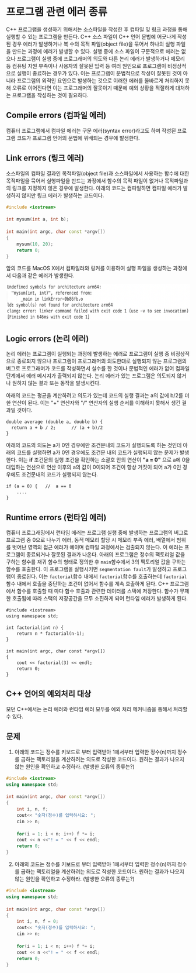 # 프로그램 관련 에러 종류

C++ 프로그램을 생성하기 위해서는 소스파일을 작성한 후 컴파일 및 링크 과정을 통해 실행할 수 있는 프로그램을 만든다. 
C++ 소스 파일이 C++ 언어 문법에 어긋나게 작성된 경우 에러가 발생하거나 복 수의 목적 파일(object file)을 묶어서 하나의 실행 파일을 만드는 과정에 에러가 발생할 수 있다. 
실행 중에 소스 파일이 구문적으로 에러는 없으나 프로그램이 실행 중에 프로그래머의 의도와 다른 논리 에러가 발생하거나
메모리 등 컴퓨팅 자원 부족이나 사용자의 잘못된 입력 등 여러 원인으로 프로그램이 비정상적으로 실행이 종료하는 경우가 있다. 
이는 프로그램이 문법적으로 작성이 잘못된 것이 아니라 프로그램의 외적인 요인으로 발생하는 것으로 이러한 에러를 
올바르게 처리하지 못해 오류로 이어진다면 이는 프로그래머의 잘못이기 때문에 예외 상황을 적절하게 대처하는 프로그램을 작성하는 것이 필요하다. 

## Compile errors (컴파일 에러)
컴퓨터 프로그램에서 컴파일 에러는 구문 에러(syntax error)라고도 하며 작성된 프로그램 코드가 프로그램 언어의 문법에 위배되는 경우에 발생한다. 

## Link errors (링크 에러)
소스파일의 컴파일 결과인 목적파일(object file)과 소스파일에서 사용하는 함수에 대한 목적파일을 묶어서 실행파일을 만드는 과정에서 함수의 목적 파일이 없거나 목적파일과의 링크를 지정하지 않은 경우에 발생한다.
아래의 코드는 컴파일하면 컴파일 에러가 발생하지 않지만 링크 에러가 발생하는 코드이다. 

```c++
#include <iostream>

int mysum(int a, int b);

int main(int argc, char const *argv[])
{
	mysum(10, 20);
	return 0;
}
```
앞의 코드를 MacOS X에서 컴파일러와 링커를 이용하여 실행 파일을 생성하는 과정에서 다음과 같은 에러가 발생한다. 

<img src="linkError.png" width="700" height="100" />

## Logic errors (논리 에러)
논리 에러는 프로그램이 실행되는 과정에 발생하는 에러로 프로그램이 실행 중 비정상적으로 종료되지 않으나 
프로그램이 프로그래머의 의도한대로 실행되지 않는 프로그램의 버그로 프로그래머가 코드를 작성하면서 실수를 한 것이나 문법적인 에러가 없어 컴파일 단계에서 에러 메시지가 출력되지 않는다. 
논리 에러가 있는 프로그램은 의도되지 않거나 원하지 않는 결과 또는 동작을 발생시킨다. 

아래의 코드는 평균을 계산하려고 의도가 있는데 코드의 실행 결과는 a의 값에 b/2를 더한 연산이 된다. 이는 "+" 연산자와 "/" 연산자의 실행 순서를 이해하지 못해서 생긴 결과일 것이다.

```
double average (double a, double b) {
  return a + b / 2;      // (a + b)/2
}
```

아래의 코드의 의도는 a가 0인 경우에만 조건문내의 코드가 실행되도록 하는 것인데 아래의 코드를 실행하면 a가 0인 경우에도 조건문 내의 코드가 
실행되지 않는 문제가 발생한다. 
이는 **if** 조건문의 실행 조건을 확인하는 소괄호 안의 연산이 **"a = 0"** 으로 a에 0을 대입하는 연선으로 연산 이후의 a의 값이 0이되어 조건이 항상 거짓이 되어 
a가 0인 경우에도 조건문내의 코드가 실행되지 않는다. 

```
if (a = 0) {   //  a == 0
	....
}
```

## Runtime errors (런타임 에러)
컴퓨터 프로그래밍에서 런타임 에러는 프로그램 실행 중에 발생하는 프로그램의 버그로 프로그램 중 0으로 나누기 에러, 동적 메모리 할당 시 메모리 부족 에러, 배열에서 범위를 벗어난 영역의 접근 에러가 예이며 컴파일 과정에서는 검출되지 않는다.
이 에러는 프로그램이 종료되거나 잘못된 결과가 나온다.
아래의 프로그램은 정수의 팩토리얼 값을 구하는 함수를 재귀 함수의 형태로 정의한 후 ```main```함수에서 3의 팩토리얼 값을 구하는 함수를 호출한다.
이 프로그램을 실행시키면 ``segmentation fault``가 발생하고 프로그램이 종료된다. 
이는 ```factorial```함수 내에서 ```factorial```함수를 호출하는데 
```factorial```함수 내에서 호출을 중단하는 조건이 없어서 함수를 계속 호출하게 된다.
C++ 프로그램에서 함수를 호출할 때 마다 함수 호출과 관련한 데이터를 스택에 저장한다.
함수가 무제한 호출됨에 따라 스택의 저장공간을 모두 소진하게 되어 런타임 에러가 발생하게 된다.   

```
#include <iostream>
using namespace std;

int factorial(int n) {
	return n * factorial(n-1);
}

int main(int argc, char const *argv[])
{
	cout << factorial(3) << endl;
	return 0;
}
```

## C++ 언어의 예외처리 대상

모던 C++에서는 논리 에러와 런타임 에러 모두를 예외 처리 메커니즘을 통해서 처리할 수 있다. 


## 문제

1. 아래의 코드는 정수를 키보드로 부터 입력받아 1에서부터 입력한 정수(n)까지 정수를 곱하는 팩토리얼을 계산하려는 의도로 작성한 코드이다. 
원하는 결과가 나오지 않는 원인을 확인하고 수정하라. (발생한 오류의 종류는?)

```c++
#include <iostream>
using namespace std;

int main(int argc, char const *argv[])
{
	int i, n, f;
	cout<< "숫자(정수)를 입력하시요: ";
	cin >> n;

	for(i = 1; i < n; i++) f *= i;
	cout << n <<"! = " << f << endl;
	return 0;
}
```

2. 아래의 코드는 정수를 키보드로 부터 입력받아 1에서부터 입력한 정수(n)까지 정수를 곱하는 팩토리얼을 계산하려는 의도로 작성한 코드이다. 
원하는 결과가 나오지 않는 원인을 확인하고 수정하라. (발생한 오류의 종류는?)

```c++
#include <iostream>
using namespace std;

int main(int argc, char const *argv[])
{
	int i, n, f = 0;
	cout<< "숫자(정수)를 입력하시요: ";
	cin >> n;

	for(i = 1; i < n; i++) f *= i;
	cout << n <<"! = " << f << endl;
	return 0;
}
```



